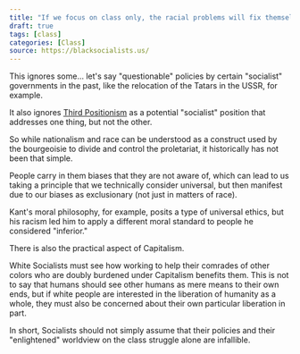 ```yaml
---
title: "If we focus on class only, the racial problems will fix themselves."
draft: true
tags: [class]
categories: [Class]
source: https://blacksocialists.us/
---
```


This ignores some... let's say "questionable" policies by certain "socialist" governments in the past, like the relocation of the Tatars in the USSR, for example.  
  
It also ignores [Third Positionism](https://en.wikipedia.org/wiki/Third_Position) as a potential "socialist" position that addresses one thing, but not the other.  
  
So while nationalism and race can be understood as a construct used by the bourgeoisie to divide and control the proletariat, it historically has not been that simple.  
  
People carry in them biases that they are not aware of, which can lead to us taking a principle that we technically consider universal, but then manifest due to our biases as exclusionary (not just in matters of race).  
  
Kant's moral philosophy, for example, posits a type of universal ethics, but his racism led him to apply a different moral standard to people he considered "inferior."  
  
There is also the practical aspect of Capitalism.  
  
White Socialists must see how working to help their comrades of other colors who are doubly burdened under Capitalism benefits them. This is not to say that humans should see other humans as mere means to their own ends, but if white people are interested in the liberation of humanity as a whole, they must also be concerned about their own particular liberation in part.  
  
In short, Socialists should not simply assume that their policies and their "enlightened" worldview on the class struggle alone are infallible.


